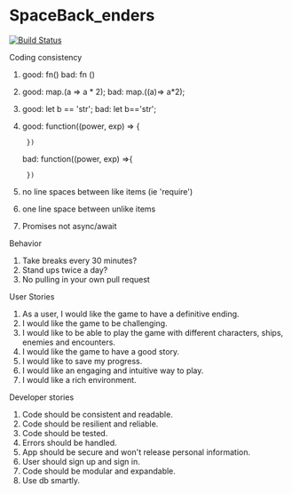 
# SpaceBack_enders
[![Build Status](https://travis-ci.org/ZacIsLate/SpaceExplorers.svg?branch=master)](https://travis-ci.org/ZacIsLate/SpaceExplorers)

Coding consistency
1. good: fn()  bad: fn ()
2. good: map.(a => a * 2);
    bad: map.((a)=> a*2);
3. good: let b == 'str';
    bad: let b=='str';
4. good: function((power, exp) => {

        })
    bad: function((power, exp) =>{

        })

5. no line spaces between like items (ie 'require')
6. one line space between unlike items
7. Promises not async/await

Behavior
1. Take breaks every 30 minutes?
2. Stand ups twice a day?
3. No pulling in your own pull request

User Stories
1. As a user, I would like the game to have a definitive ending.
2. I would like the game to be challenging.
3. I would like to be able to play the game with different characters, ships, enemies and encounters.
4. I would like the game to have a good story.
5. I would like to save my progress.
6. I would like an engaging and intuitive way to play.
7. I would like a rich environment.

Developer stories
1. Code should be consistent and readable.
2. Code should be resilient and reliable.
3. Code should be tested.
4. Errors should be handled.
5. App should be secure and won't release personal information.
6. User should sign up and sign in.
7. Code should be modular and expandable.
8. Use db smartly.
